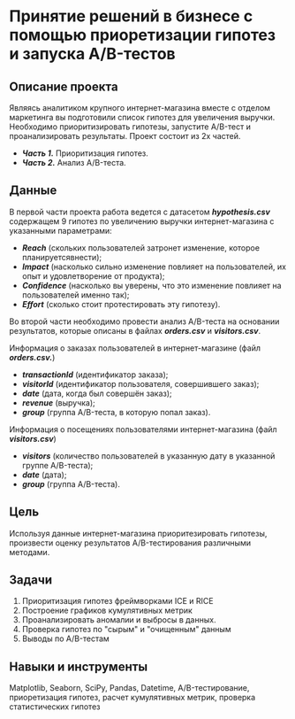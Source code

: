 # Принятие решений в бизнесе c помощью приоретизации гипотез и запуска A/B-тестов

## Описание проекта
Являясь аналитиком крупного интернет-магазина вместе с отделом маркетинга вы подготовили список гипотез для увеличения выручки.
Необходимо приоритизировать гипотезы, запустите A/B-тест и проанализировать результаты. 
Проект состоит из 2х частей.   
- ***Часть 1.*** Приоритизация гипотез.
- ***Часть 2.*** Анализ A/B-теста.

## Данные
В первой части проекта работа ведется с датасетом ***hypothesis.csv*** содержащем 9 гипотез по увеличению выручки интернет-магазина с указанными параметрами:
- ***Reach*** (скольких пользователей затронет изменение, которое планируетсявнести);
- ***Impact*** (насколько сильно изменение повлияет на пользователей, их опыт и удовлетворение от продукта);
- ***Confidence*** (насколько вы уверены, что это изменение повлияет на пользователей именно так);
- ***Effort*** (сколько стоит протестировать эту гипотезу).

Во второй части необходимо провести анализ A/B-теста на основании результатов, которые описаны в файлах ***orders.csv*** и ***visitors.csv***.  

Информация о заказах пользователей в интернет-магазине (файл ***orders.csv.***)  
- ***transactionId*** (идентификатор заказа);  
- ***visitorId*** (идентификатор пользователя, совершившего заказ);  
- ***date*** (дата, когда был совершён заказ);  
- ***revenue*** (выручка);  
- ***group*** (группа A/B-теста, в которую попал заказ).  

Информация о посещениях пользователями интернет-магазина (файл ***visitors.csv***)   
- ***visitors*** (количество пользователей в указанную дату в указанной группе A/B-теста);  
- ***date*** (дата);  
- ***group*** (группа A/B-теста).   

## Цель
Используя данные интернет-магазина приоритезировать гипотезы, произвести оценку результатов A/B-тестирования различными методами.

## Задачи
1. Приоритизация гипотез фреймворками ICE и RICE
2. Построение графиков кумулятивных метрик
3. Проанализировать аномалии и выбросы в данных.
4. Проверка гипотез по "сырым" и "очищенным" данным
5. Выводы по A/B-тестам

## Навыки и инструменты
Matplotlib, Seaborn, SciPy, Pandas, Datetime, A/B-тестирование, приоретизация гипотез, расчет кумулятивных метрик, проверка статистических гипотез

